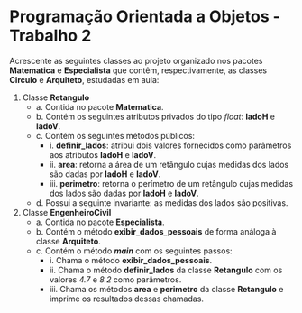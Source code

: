 # Programação Orientada a Objetos - Trabalho 2
Acrescente as seguintes classes ao projeto organizado nos pacotes **Matematica** e **Especialista** que contêm,
respectivamente, as classes **Circulo** e **Arquiteto**, estudadas em aula:

1. Classe **Retangulo**
    - a. Contida no pacote **Matematica**.
    - b. Contém os seguintes atributos privados do tipo *float*: **ladoH** e **ladoV**.
    - c. Contém os seguintes métodos públicos:
        - i. **definir_lados**: atribui dois valores fornecidos como parâmetros aos atributos **ladoH** e **ladoV**.
        - ii. **area**: retorna a área de um retângulo cujas medidas dos lados são dadas por **ladoH** e **ladoV**.
        - iii. **perimetro**: retorna o perímetro de um retângulo cujas medidas dos lados são dadas por **ladoH** e
        **ladoV**.
    - d. Possui a seguinte invariante: as medidas dos lados são positivas.
2. Classe **EngenheiroCivil**
    - a. Contida no pacote **Especialista**.
    - b. Contém o método **exibir_dados_pessoais** de forma análoga à classe **Arquiteto**.
    - c. Contém o método ***main*** com os seguintes passos:
        - i. Chama o método **exibir_dados_pessoais**.
        - ii. Chama o método **definir_lados** da classe **Retangulo** com os valores *4.7* e *8.2* como parâmetros.
        - iii. Chama os métodos **area** e **perimetro** da classe **Retangulo** e imprime os resultados dessas
        chamadas.